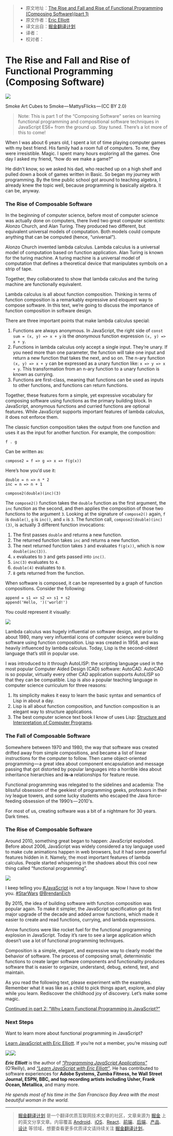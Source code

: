 > * 原文地址：[The Rise and Fall and Rise of Functional Programming (Composing Software)(part 1)](https://medium.com/javascript-scene/the-rise-and-fall-and-rise-of-functional-programming-composable-software-c2d91b424c8c)
> * 原文作者：[Eric Elliott](https://medium.com/@_ericelliott?source=post_header_lockup)
> * 译文出自：[掘金翻译计划](https://github.com/xitu/gold-miner)
> * 译者：
> * 校对者：

# The Rise and Fall and Rise of Functional Programming (Composing Software)

<img class="progressiveMedia-noscript js-progressiveMedia-inner" src="https://cdn-images-1.medium.com/max/800/1*uVpU7iruzXafhU2VLeH4lw.jpeg">

Smoke Art Cubes to Smoke — MattysFlicks — (CC BY 2.0)

> Note: This is part 1 of the “Composing Software” series on learning functional programming and compositional software techniques in JavaScript ES6+ from the ground up. Stay tuned. There’s a lot more of this to come!

When I was about 6 years old, I spent a lot of time playing computer games with my best friend. His family had a room full of computers. To me, they were irresistible. Magic. I spent many hours exploring all the games. One day I asked my friend, “how do we make a game?”

He didn’t know, so we asked his dad, who reached up on a high shelf and pulled down a book of games written in Basic. So began my journey with programming. By the time public school got around to teaching algebra, I already knew the topic well, because programming is basically algebra. It can be, anyway.

### The Rise of Composable Software

In the beginning of computer science, before most of computer science was actually done on computers, there lived two great computer scientists: Alonzo Church, and Alan Turing. They produced two different, but equivalent universal models of computation. Both models could compute anything that can be computed (hence, “universal”).

Alonzo Church invented lambda calculus. Lambda calculus is a universal model of computation based on function application. Alan Turing is known for the turing machine. A turing machine is a universal model of computation that defines a theoretical device that manipulates symbols on a strip of tape.

Together, they collaborated to show that lambda calculus and the turing machine are functionally equivalent.

Lambda calculus is all about function composition. Thinking in terms of function composition is a remarkably expressive and eloquent way to compose software. In this text, we’re going to discuss the importance of function composition in software design.

There are three important points that make lambda calculus special:

1. Functions are always anonymous. In JavaScript, the right side of `const sum = (x, y) => x + y` is the *anonymous* function expression `(x, y) => x + y`.
2. Functions in lambda calculus only accept a single input. They’re unary. If you need more than one parameter, the function will take one input and return a new function that takes the next, and so on. The n-ary function `(x, y) => x + y` can be expressed as a unary function like: `x => y => x + y`. This transformation from an n-ary function to a unary function is known as currying.
3. Functions are first-class, meaning that functions can be used as inputs to other functions, and functions can return functions.

Together, these features form a simple, yet expressive vocabulary for composing software using functions as the primary building block. In JavaScript, anonymous functions and curried functions are optional features. While JavaScript supports important features of lambda calculus, it does not enforce them.

The classic function composition takes the output from one function and uses it as the input for another function. For example, the composition:

    f . g

Can be written as:

    compose2 = f => g => x => f(g(x))

Here’s how you’d use it:

    double = n => n * 2
    inc = n => n + 1

    compose2(double)(inc)(3)

The `compose2()` function takes the `double` function as the first argument, the `inc` function as the second, and then applies the composition of those two functions to the argument `3`. Looking at the signature of `compose2()` again, `f` is `double()`, `g` is `inc()`, and `x` is `3`. The function call, `compose2(double)(inc)(3)`, is actually 3 different function invocations:

1. The first passes `double` and returns a new function.
2. The returned function takes `inc` and returns a new function.
3. The next returned function takes `3` and evaluates `f(g(x))`, which is now `double(inc(3))`.
4. `x` evaluates to `3` and gets passed into `inc()`.
5. `inc(3)` evaluates to `4`.
6. `double(4)` evaluates to `8`.
7. `8` gets returned from the function.

When software is composed, it can be represented by a graph of function compositions. Consider the following:

    append = s1 => s2 => s1 + s2
    append('Hello, ')('world!')

You could represent it visually:

<img class="progressiveMedia-noscript js-progressiveMedia-inner" src="https://cdn-images-1.medium.com/max/800/1*LSXnRbKzQ4yhq1fjZjvq6Q.png">

Lambda calculus was hugely influential on software design, and prior to about 1980, many very influential icons of computer science were building software using function composition. Lisp was created in 1958, and was heavily influenced by lambda calculus. Today, Lisp is the second-oldest language that’s still in popular use.

I was introduced to it through AutoLISP: the scripting language used in the most popular Computer Aided Design (CAD) software: AutoCAD. AutoCAD is so popular, virtually every other CAD application supports AutoLISP so that they can be compatible. Lisp is also a popular teaching language in computer science curriculum for three reasons:

1. Its simplicity makes it easy to learn the basic syntax and semantics of Lisp in about a day.
2. Lisp is all about function composition, and function composition is an elegant way to structure applications.
3. The best computer science text book I know of uses Lisp: [Structure and Interpretation of Computer Programs](https://www.amazon.com/Structure-Interpretation-Computer-Programs-Engineering/dp/0262510871/ref=as_li_ss_tl?ie=UTF8&amp;linkCode=ll1&amp;tag=eejs-20&amp;linkId=4896ed63eee8657b6379c2acd99dd3f3).

### The Fall of Composable Software

Somewhere between 1970 and 1980, the way that software was created drifted away from simple compositions, and became a list of linear instructions for the computer to follow. Then came object-oriented programming — a great idea about component encapsulation and message passing that got distorted by popular languages into a horrible idea about inheritance hierarchies and **is-a** relationships for feature reuse.

Functional programming was relegated to the sidelines and academia: The blissful obsession of the geekiest of programming geeks, professors in their ivy league towers, and some lucky students who escaped the Java force-feeding obsession of the 1990’s — 2010's.

For most of us, creating software was a bit of a nightmare for 30 years. Dark times.

### The Rise of Composable Software

Around 2010, something great began to happen: JavaScript exploded. Before about 2006, JavaScript was widely considered a toy language used to make cute animations happen in web browsers, but it had some powerful features hidden in it. Namely, the most important features of lambda calculus. People started whispering in the shadows about this cool new thing called “functional programming”.

[![](https://i.embed.ly/1/display/resize?url=https%3A%2F%2Fpbs.twimg.com%2Fprofile_images%2F3722564505%2Fb8030b8f3990875e8f38ed877fdf8d25_bigger.png&key=4fce0568f2ce49e8b54624ef71a8a5bd&width=40)](https://video.twimg.com/tweet_video/CmectVVVUAAsvpo.mp4)


I keep telling you [#JavaScript](https://twitter.com/hashtag/JavaScript?src=hash) is not a toy language. Now I have to show you. [#StarWars](https://twitter.com/hashtag/StarWars?src=hash) [@BrendanEich](https://twitter.com/BrendanEich)

By 2015, the idea of building software with function composition was popular again. To make it simpler, the JavaScript specification got its first major upgrade of the decade and added arrow functions, which made it easier to create and read functions, currying, and lambda expressions.

Arrow functions were like rocket fuel for the functional programming explosion in JavaScript. Today it’s rare to see a large application which doesn’t use a lot of functional programming techniques.

Composition is a simple, elegant, and expressive way to clearly model the behavior of software. The process of composing small, deterministic functions to create larger software components and functionality produces software that is easier to organize, understand, debug, extend, test, and maintain.

As you read the following text, please experiment with the examples. Remember what it was like as a child to pick things apart, explore, and play while you learn. Rediscover the childhood joy of discovery. Let’s make some magic.

[Continued in part 2: “Why Learn Functional Programming in JavaScript?”](https://medium.com/javascript-scene/why-learn-functional-programming-in-javascript-composing-software-ea13afc7a257#.i6vf0q8uy)

### Next Steps

Want to learn more about functional programming in JavaScript?

[Learn JavaScript with Eric Elliott](http://ericelliottjs.com/product/lifetime-access-pass/). If you’re not a member, you’re missing out!

[![](https://cdn-images-1.medium.com/freeze/max/30/1*3njisYUeHOdyLCGZ8czt_w.jpeg?q=20)![](https://cdn-images-1.medium.com/max/800/1*3njisYUeHOdyLCGZ8czt_w.jpeg)](https://ericelliottjs.com/product/lifetime-access-pass/)


***Eric Elliott*** is the author of [*“Programming JavaScript Applications”*](http://pjabook.com) (O’Reilly), and [*“Learn JavaScript with Eric Elliott”*](http://ericelliottjs.com/product/lifetime-access-pass/). He has contributed to software experiences for **Adobe Systems, Zumba Fitness, he Wall Street Journal, ESPN, BBC, and top recording artists including Usher, Frank Ocean, Metallica**, and many more.

*He spends most of his time in the San Francisco Bay Area with the most beautiful woman in the world.*


---

> [掘金翻译计划](https://github.com/xitu/gold-miner) 是一个翻译优质互联网技术文章的社区，文章来源为 [掘金](https://juejin.im) 上的英文分享文章。内容覆盖 [Android](https://github.com/xitu/gold-miner#android)、[iOS](https://github.com/xitu/gold-miner#ios)、[React](https://github.com/xitu/gold-miner#react)、[前端](https://github.com/xitu/gold-miner#前端)、[后端](https://github.com/xitu/gold-miner#后端)、[产品](https://github.com/xitu/gold-miner#产品)、[设计](https://github.com/xitu/gold-miner#设计) 等领域，想要查看更多优质译文请持续关注 [掘金翻译计划](https://github.com/xitu/gold-miner)。
